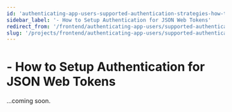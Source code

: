 ```yaml
---
id: 'authenticating-app-users-supported-authentication-strategies-how-to-setup-authentication-for-json-web-tokens'
sidebar_label: '- How to Setup Authentication for JSON Web Tokens'
redirect_from: '/frontend/authenticating-app-users/supported-authentication-strategies/how-to-setup-authentication-for-json-web-tokens'
slug: '/projects/frontend/authenticating-app-users/supported-authentication-strategies/how-to-setup-authentication-for-json-web-tokens'
---
```


# - How to Setup Authentication for JSON Web Tokens

...coming soon.
